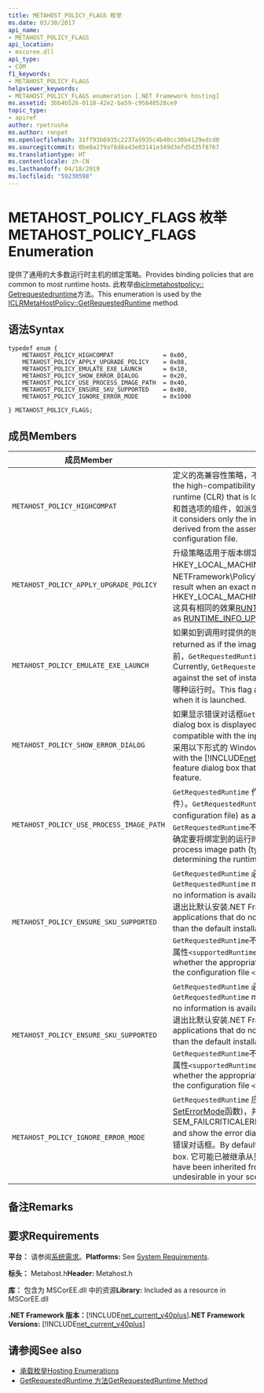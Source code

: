```yaml
---
title: METAHOST_POLICY_FLAGS 枚举
ms.date: 03/30/2017
api_name:
- METAHOST_POLICY_FLAGS
api_location:
- mscoree.dll
api_type:
- COM
f1_keywords:
- METAHOST_POLICY_FLAGS
helpviewer_keywords:
- METAHOST_POLICY_FLAGS enumeration [.NET Framework hosting]
ms.assetid: 3bb4b526-0118-42e2-ba59-c95648528ce9
topic_type:
- apiref
author: rpetrusha
ms.author: ronpet
ms.openlocfilehash: 31ff93b6935c2237a5935c4b40cc30b4129edcd0
ms.sourcegitcommit: 0be8a279af6d8a43e03141e349d3efd5d35f8767
ms.translationtype: HT
ms.contentlocale: zh-CN
ms.lasthandoff: 04/18/2019
ms.locfileid: "59230598"
---
```

# <a name="metahostpolicyflags-enumeration"></a><span data-ttu-id="b653c-102">METAHOST_POLICY_FLAGS 枚举</span><span class="sxs-lookup"><span data-stu-id="b653c-102">METAHOST_POLICY_FLAGS Enumeration</span></span>
<span data-ttu-id="b653c-103">提供了通用的大多数运行时主机的绑定策略。</span><span class="sxs-lookup"><span data-stu-id="b653c-103">Provides binding policies that are common to most runtime hosts.</span></span> <span data-ttu-id="b653c-104">此枚举由[iclrmetahostpolicy:: Getrequestedruntime](../../../../docs/framework/unmanaged-api/hosting/iclrmetahostpolicy-getrequestedruntime-method.md)方法。</span><span class="sxs-lookup"><span data-stu-id="b653c-104">This enumeration is used by the [ICLRMetaHostPolicy::GetRequestedRuntime](../../../../docs/framework/unmanaged-api/hosting/iclrmetahostpolicy-getrequestedruntime-method.md) method.</span></span>  
  
## <a name="syntax"></a><span data-ttu-id="b653c-105">语法</span><span class="sxs-lookup"><span data-stu-id="b653c-105">Syntax</span></span>  
  
```  
typedef enum {  
    METAHOST_POLICY_HIGHCOMPAT              = 0x00,  
    METAHOST_POLICY_APPLY_UPGRADE_POLICY    = 0x08,  
    METAHOST_POLICY_EMULATE_EXE_LAUNCH      = 0x10,  
    METAHOST_POLICY_SHOW_ERROR_DIALOG       = 0x20,  
    METAHOST_POLICY_USE_PROCESS_IMAGE_PATH  = 0x40,  
    METAHOST_POLICY_ENSURE_SKU_SUPPORTED    = 0x80,  
    METAHOST_POLICY_IGNORE_ERROR_MODE       = 0x1000  
  
} METAHOST_POLICY_FLAGS;  
```  
  
## <a name="members"></a><span data-ttu-id="b653c-106">成员</span><span class="sxs-lookup"><span data-stu-id="b653c-106">Members</span></span>  
  
|<span data-ttu-id="b653c-107">成员</span><span class="sxs-lookup"><span data-stu-id="b653c-107">Member</span></span>|<span data-ttu-id="b653c-108">描述</span><span class="sxs-lookup"><span data-stu-id="b653c-108">Description</span></span>|  
|------------|-----------------|  
|`METAHOST_POLICY_HIGHCOMPAT`|<span data-ttu-id="b653c-109">定义的高兼容性策略，不考虑任何公共语言运行时 (CLR) 加载到当前进程。</span><span class="sxs-lookup"><span data-stu-id="b653c-109">Defines the high-compatibility policy, which does not consider any common language runtime (CLR) that is loaded into the current process.</span></span> <span data-ttu-id="b653c-110">相反，将其视为已安装的 Clr 和首选项的组件，如派生自程序集文件本身、 声明生成针对版本或配置文件。</span><span class="sxs-lookup"><span data-stu-id="b653c-110">Instead, it considers only the installed CLRs and the preferences of the component, as derived from the assembly file itself, the declared built-against version, or the configuration file.</span></span>|  
|`METAHOST_POLICY_APPLY_UPGRADE_POLICY`|<span data-ttu-id="b653c-111">升级策略适用于版本绑定结果，当未找到完全匹配，基于内容的 HKEY_LOCAL_MACHINE\SOFTWARE\Microsoft\\。NETFramework\Policy\Upgrades。</span><span class="sxs-lookup"><span data-stu-id="b653c-111">Applies upgrade policy to the version bind result when an exact match is not found, based on the contents of HKEY_LOCAL_MACHINE\SOFTWARE\Microsoft\\.NETFramework\Policy\Upgrades.</span></span> <span data-ttu-id="b653c-112">这具有相同的效果[RUNTIME_INFO_UPGRADE_VERSION](../../../../docs/framework/unmanaged-api/hosting/runtime-info-flags-enumeration.md)。</span><span class="sxs-lookup"><span data-stu-id="b653c-112">This has the same effect as [RUNTIME_INFO_UPGRADE_VERSION](../../../../docs/framework/unmanaged-api/hosting/runtime-info-flags-enumeration.md).</span></span>|  
|`METAHOST_POLICY_EMULATE_EXE_LAUNCH`|<span data-ttu-id="b653c-113">如果如到调用时提供的映像未启动新进程中返回绑定结果。</span><span class="sxs-lookup"><span data-stu-id="b653c-113">Binding results are returned as if the image provided to the call were launched in a new process.</span></span> <span data-ttu-id="b653c-114">目前，`GetRequestedRuntime`忽略的一套可加载运行时和已安装运行时的一组绑定。</span><span class="sxs-lookup"><span data-stu-id="b653c-114">Currently, `GetRequestedRuntime` ignores the set of loadable runtimes and binds against the set of installed runtimes.</span></span> <span data-ttu-id="b653c-115">此标志允许主机以确定在启动时，EXE 将绑定到哪种运行时。</span><span class="sxs-lookup"><span data-stu-id="b653c-115">This flag allows a host to determine which runtime an EXE will bind to when it is launched.</span></span>|  
|`METAHOST_POLICY_SHOW_ERROR_DIALOG`|<span data-ttu-id="b653c-116">如果显示错误对话框`GetRequestedRuntime`找不到与输入参数兼容的运行时。</span><span class="sxs-lookup"><span data-stu-id="b653c-116">An error dialog box is displayed if `GetRequestedRuntime` is unable to find a runtime that is compatible with the input parameters.</span></span> <span data-ttu-id="b653c-117">从[!INCLUDE[net_v45](../../../../includes/net-v45-md.md)]，此错误对话框中可以采用以下形式的 Windows 功能对话框，询问用户是否要启用相应功能。</span><span class="sxs-lookup"><span data-stu-id="b653c-117">Beginning with the [!INCLUDE[net_v45](../../../../includes/net-v45-md.md)], this error dialog box can take the form of a Windows feature dialog box that asks whether the user would like to enable the appropriate feature.</span></span>|  
|`METAHOST_POLICY_USE_PROCESS_IMAGE_PATH`|<span data-ttu-id="b653c-118">`GetRequestedRuntime` 作为额外的输入绑定过程中使用进程映像 （和任何相应的配置文件）。</span><span class="sxs-lookup"><span data-stu-id="b653c-118">`GetRequestedRuntime` uses the process image (and any corresponding configuration file) as additional input to the binding process.</span></span> <span data-ttu-id="b653c-119">默认情况下，`GetRequestedRuntime`不会回退到进程映像路径 (通常情况下，用于启动进程的 EXE) 时确定要将绑定到的运行时。</span><span class="sxs-lookup"><span data-stu-id="b653c-119">By default, `GetRequestedRuntime` does not fall back to the process image path (typically, the EXE that was used to launch the process) when determining the runtime to bind to.</span></span>|  
|`METAHOST_POLICY_ENSURE_SKU_SUPPORTED`|<span data-ttu-id="b653c-120">`GetRequestedRuntime` 必须检查时没有信息，则在配置文件中是否安装了适当的 SKU。</span><span class="sxs-lookup"><span data-stu-id="b653c-120">`GetRequestedRuntime` must check whether the appropriate SKU is installed when no information is available in the configuration file.</span></span> <span data-ttu-id="b653c-121">这样，不具有配置文件，以正常退出比默认安装.NET Framework 的较小 Sku 上的应用程序。</span><span class="sxs-lookup"><span data-stu-id="b653c-121">This allows applications that do not have configuration files to fail gracefully on smaller SKUs than the default installation of the .NET Framework.</span></span> <span data-ttu-id="b653c-122">默认情况下`GetRequestedRuntime`不会检查是否已安装适当的 SKU，除非在配置文件中指定的 SKU 属性`<supportedRuntime />`元素。</span><span class="sxs-lookup"><span data-stu-id="b653c-122">By default, `GetRequestedRuntime` does not check whether the appropriate SKU is installed unless the SKU attribute is specified in the configuration file `<supportedRuntime />` element.</span></span>|  
|`METAHOST_POLICY_ENSURE_SKU_SUPPORTED`|<span data-ttu-id="b653c-123">`GetRequestedRuntime` 必须检查时没有信息，则在配置文件中是否安装了适当的 SKU。</span><span class="sxs-lookup"><span data-stu-id="b653c-123">`GetRequestedRuntime` must check whether the appropriate SKU is installed when no information is available in the configuration file.</span></span> <span data-ttu-id="b653c-124">这样，不具有配置文件，以正常退出比默认安装.NET Framework 的较小 Sku 上的应用程序。</span><span class="sxs-lookup"><span data-stu-id="b653c-124">This allows applications that do not have configuration files to fail gracefully on smaller SKUs than the default installation of the .NET Framework.</span></span> <span data-ttu-id="b653c-125">默认情况下`GetRequestedRuntime`不会检查是否已安装适当的 SKU，除非在配置文件中指定的 SKU 属性`<supportedRuntime />`元素。</span><span class="sxs-lookup"><span data-stu-id="b653c-125">By default, `GetRequestedRuntime` does not check whether the appropriate SKU is installed unless the SKU attribute is specified in the configuration file `<supportedRuntime />` element.</span></span>|  
|`METAHOST_POLICY_IGNORE_ERROR_MODE`|<span data-ttu-id="b653c-126">`GetRequestedRuntime` 应忽略 SEM_FAILCRITICALERRORS (这通过调用设置[SetErrorMode](https://go.microsoft.com/fwlink/p/?LinkId=255242)函数)，并显示错误对话框。</span><span class="sxs-lookup"><span data-stu-id="b653c-126">`GetRequestedRuntime` should ignore SEM_FAILCRITICALERRORS (which is set by calling the [SetErrorMode](https://go.microsoft.com/fwlink/p/?LinkId=255242) function), and show the error dialog box.</span></span> <span data-ttu-id="b653c-127">默认情况下，SEM_FAILCRITICALERRORS 禁止显示错误对话框。</span><span class="sxs-lookup"><span data-stu-id="b653c-127">By default, SEM_FAILCRITICALERRORS suppresses the error dialog box.</span></span> <span data-ttu-id="b653c-128">它可能已被继承从另一个进程，并无提示的错误可能是不需要在你的方案。</span><span class="sxs-lookup"><span data-stu-id="b653c-128">It may have been inherited from another process, and the silent error may be undesirable in your scenario.</span></span>|  
  
## <a name="remarks"></a><span data-ttu-id="b653c-129">备注</span><span class="sxs-lookup"><span data-stu-id="b653c-129">Remarks</span></span>  
  
## <a name="requirements"></a><span data-ttu-id="b653c-130">要求</span><span class="sxs-lookup"><span data-stu-id="b653c-130">Requirements</span></span>  
 <span data-ttu-id="b653c-131">**平台：** 请参阅[系统需求](../../../../docs/framework/get-started/system-requirements.md)。</span><span class="sxs-lookup"><span data-stu-id="b653c-131">**Platforms:** See [System Requirements](../../../../docs/framework/get-started/system-requirements.md).</span></span>  
  
 <span data-ttu-id="b653c-132">**标头：** Metahost.h</span><span class="sxs-lookup"><span data-stu-id="b653c-132">**Header:** Metahost.h</span></span>  
  
 <span data-ttu-id="b653c-133">**库：** 包含为 MSCorEE.dll 中的资源</span><span class="sxs-lookup"><span data-stu-id="b653c-133">**Library:** Included as a resource in MSCorEE.dll</span></span>  
  
 <span data-ttu-id="b653c-134">**.NET Framework 版本：**[!INCLUDE[net_current_v40plus](../../../../includes/net-current-v40plus-md.md)]</span><span class="sxs-lookup"><span data-stu-id="b653c-134">**.NET Framework Versions:** [!INCLUDE[net_current_v40plus](../../../../includes/net-current-v40plus-md.md)]</span></span>  
  
## <a name="see-also"></a><span data-ttu-id="b653c-135">请参阅</span><span class="sxs-lookup"><span data-stu-id="b653c-135">See also</span></span>

- [<span data-ttu-id="b653c-136">承载枚举</span><span class="sxs-lookup"><span data-stu-id="b653c-136">Hosting Enumerations</span></span>](../../../../docs/framework/unmanaged-api/hosting/hosting-enumerations.md)
- [<span data-ttu-id="b653c-137">GetRequestedRuntime 方法</span><span class="sxs-lookup"><span data-stu-id="b653c-137">GetRequestedRuntime Method</span></span>](../../../../docs/framework/unmanaged-api/hosting/iclrmetahostpolicy-getrequestedruntime-method.md)
